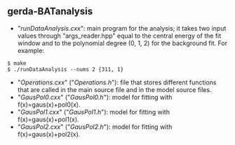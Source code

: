## gerda-BATanalysis

* "_runDataAnalysis.cxx_": main program for the analysis; it takes two input values through "args_reader.hpp" equal to the central energy of the fit window and to the polynomial degree (0, 1, 2) for the background fit. For example:
```
$ make
$ ./runDataAnalysis --nums 2 {311, 1}
```
* "_Operations.cxx_" ("_Operations.h_"): file that stores different functions that are called in the main source file and in the model source files.
* "_GausPol0.cxx_" ("_GausPol0.h_"): model for fitting with f(x)=gaus(x)+pol0(x).
* "_GausPol1.cxx_" ("_GausPol1.h_"): model for fitting with f(x)=gaus(x)+pol1(x).
* "_GausPol2.cxx_" ("_GausPol2.h_"): model for fitting with f(x)=gaus(x)+pol2(x).
